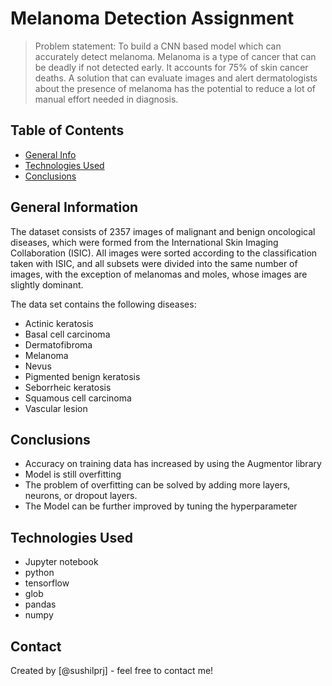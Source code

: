 # Melanoma Detection Assignment
> Problem statement: To build a CNN based model which can accurately detect melanoma. Melanoma is a type of cancer that can be deadly if not detected early. It accounts for 75% of skin cancer deaths. A solution that can evaluate images and alert dermatologists about the presence of melanoma has the potential to reduce a lot of manual effort needed in diagnosis.


## Table of Contents
* [General Info](#general-information)
* [Technologies Used](#technologies-used)
* [Conclusions](#conclusions)

<!-- You can include any other section that is pertinent to your problem -->

## General Information
The dataset consists of 2357 images of malignant and benign oncological diseases, which were formed from the International Skin Imaging Collaboration (ISIC). 
All images were sorted according to the classification taken with ISIC, and all subsets were divided into the same number of images, with the exception of melanomas and moles, whose images are slightly dominant.


The data set contains the following diseases:

- Actinic keratosis
- Basal cell carcinoma
- Dermatofibroma
- Melanoma
- Nevus
- Pigmented benign keratosis
- Seborrheic keratosis
- Squamous cell carcinoma
- Vascular lesion
<!-- You don't have to answer all the questions - just the ones relevant to your project. -->

## Conclusions
- Accuracy on training data has increased by using the Augmentor library
- Model is still overfitting
- The problem of overfitting can be solved by adding more layers, neurons, or dropout layers.
- The Model can be further improved by tuning the hyperparameter

<!-- You don't have to answer all the questions - just the ones relevant to your project. -->


## Technologies Used
- Jupyter notebook
- python
- tensorflow
- glob
- pandas
- numpy

<!-- As the libraries versions keep on changing, it is recommended to mention the version of library used in this project -->



## Contact
Created by [@sushilprj] - feel free to contact me!


<!-- Optional -->
<!-- ## License -->
<!-- This project is open source and available under the [... License](). -->

<!-- You don't have to include all sections - just the one's relevant to your project -->
